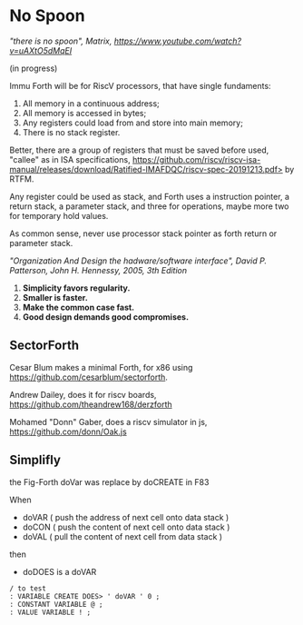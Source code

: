 # No Spoon

_"there is no spoon", Matrix, https://www.youtube.com/watch?v=uAXtO5dMqEI_

(in progress)

Immu Forth will be for RiscV processors, that have single fundaments: 
  
  1. All memory in a continuous address;
  2. All memory is accessed in bytes;
  3. Any registers could load from and store into main memory; 
  4. There is no stack register.
    
Better, there are a group of registers that must be saved before used, "callee" as in ISA specifications, https://github.com/riscv/riscv-isa-manual/releases/download/Ratified-IMAFDQC/riscv-spec-20191213.pdf> by RTFM.

Any register could be used as stack, and Forth uses a instruction pointer, a return stack, a parameter stack, and three for operations, maybe more two for temporary hold values.

As common sense, never use processor stack pointer as forth return or parameter stack.

_"Organization And Design the hadware/software interface", David P. Patterson, John H. Hennessy, 2005, 3th Edition_

1. **Simplicity favors regularity.** 
2. **Smaller is faster.** 
3. **Make the common case fast.** 
4. **Good design demands good compromises.** 

## SectorForth

Cesar Blum makes a minimal Forth, for x86 using https://github.com/cesarblum/sectorforth. 

Andrew Dailey, does it for riscv boards, https://github.com/theandrew168/derzforth

Mohamed "Donn" Gaber, does a riscv simulator in js, https://github.com/donn/Oak.js

## Simplifly

the Fig-Forth doVar was replace by doCREATE in F83

When

  - doVAR ( push the address of next cell onto data stack )
  - doCON ( push the content of next cell onto data stack ) 
  - doVAL ( pull the content of next cell from data stack )

then 
  
  - doDOES is a doVAR

```
/ to test
: VARIABLE CREATE DOES> ' doVAR ' 0 ;
: CONSTANT VARIABLE @ ;
: VALUE VARIABLE ! ;
```

